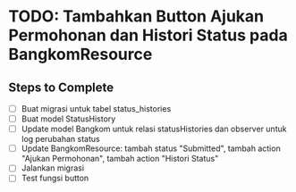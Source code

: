 # TODO: Tambahkan Button Ajukan Permohonan dan Histori Status pada BangkomResource

## Steps to Complete
- [ ] Buat migrasi untuk tabel status_histories
- [ ] Buat model StatusHistory
- [ ] Update model Bangkom untuk relasi statusHistories dan observer untuk log perubahan status
- [ ] Update BangkomResource: tambah status "Submitted", tambah action "Ajukan Permohonan", tambah action "Histori Status"
- [ ] Jalankan migrasi
- [ ] Test fungsi button
